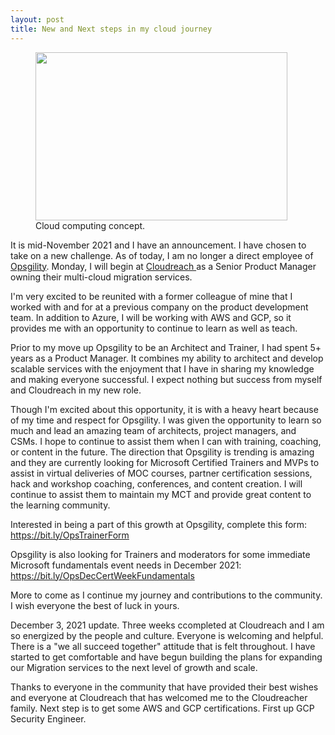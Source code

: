 ```yaml
---
layout: post
title: New and Next steps in my cloud journey
---
```


<!-- wp:image {"align":"center","id":404,"width":403,"height":269,"sizeSlug":"large"} -->
<div class="wp-block-image"><figure class="aligncenter size-large is-resized"><img src="https://captainhyperscaler.files.wordpress.com/2020/02/image-3.jpeg?w=300" alt="" class="wp-image-404" width="403" height="269"/><figcaption>Cloud computing concept.</figcaption></figure></div>
<!-- /wp:image -->

<!-- wp:paragraph -->
<p>It is mid-November 2021 and I have an announcement. I have chosen to take on a new challenge. As of today, I am no longer a direct employee of <a href="http://www.opsgility.com">Opsgility</a>. Monday, I will begin at <a href="http://www.cloudreach.com">Cloudreach </a>as a Senior Product Manager owning their multi-cloud migration services. </p>
<!-- /wp:paragraph -->

<!-- wp:paragraph -->
<p>I'm very excited to be reunited with a former colleague of mine that I worked with and for at a previous company on the product development team. In addition to Azure, I will be working with AWS and GCP, so it provides me with an opportunity to continue to learn as well as teach. </p>
<!-- /wp:paragraph -->

<!-- wp:paragraph -->
<p>Prior to my move up Opsgility to be an Architect and Trainer, I had spent 5+ years as a Product Manager. It combines my ability to architect and develop scalable services with the enjoyment that I have in sharing my knowledge and making everyone successful. I expect nothing but success from myself and Cloudreach in my new role. </p>
<!-- /wp:paragraph -->

<!-- wp:paragraph -->
<p>Though I'm excited about this opportunity, it is with a heavy heart because of my time and respect for Opsgility. I was given the opportunity to learn so much and lead an amazing team of architects, project managers, and CSMs. I hope to continue to assist them when I can with training, coaching, or content in the future. The direction that Opsgility is trending is amazing and they are currently looking for Microsoft Certified Trainers and MVPs to assist in virtual deliveries of MOC courses, partner certification sessions, hack and workshop coaching, conferences, and content creation.  I will continue to assist them to maintain my MCT and provide great content to the learning community.</p>
<!-- /wp:paragraph -->

<!-- wp:paragraph -->
<p>Interested in being a part of this growth at Opsgility, complete this form: <a href="https://bit.ly/OpsTrainerForm">https://bit.ly/OpsTrainerForm</a></p>
<!-- /wp:paragraph -->

<!-- wp:paragraph -->
<p>Opsgility is also looking for Trainers and moderators for some immediate Microsoft fundamentals event needs in December 2021: <a href="https://bit.ly/OpsDecCertWeekFundamentals">https://bit.ly/OpsDecCertWeekFundamentals</a></p>
<!-- /wp:paragraph -->

<!-- wp:paragraph -->
<p>More to come as I continue my journey and contributions to the community. I wish everyone the best of luck in yours. </p>
<!-- /wp:paragraph -->

<!-- wp:paragraph -->
<p>December 3, 2021 update. Three weeks ccompleted at Cloudreach and I am so energized by the people and culture. Everyone is welcoming and helpful. There is a "we all succeed together" attitude that is felt throughout.  I have started to get comfortable and have begun building the plans for expanding our Migration services to the next level of growth and scale. </p>
<!-- /wp:paragraph -->

<!-- wp:paragraph -->
<p>Thanks to everyone in the community that have provided their best wishes and everyone at Cloudreach that has welcomed me to the Cloudreacher family. Next step is to get some AWS and GCP certifications. First up GCP Security Engineer. </p>
<!-- /wp:paragraph -->